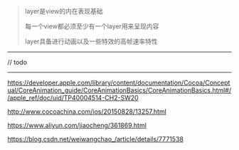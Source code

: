 > layer是view的内在表现基础
>
> 每一个view都必须至少有一个layer用来呈现内容
>
> layer具备进行动画以及一些特效的高帧速率特性

---

// todo 



---

https://developer.apple.com/library/content/documentation/Cocoa/Conceptual/CoreAnimation_guide/CoreAnimationBasics/CoreAnimationBasics.html#//apple_ref/doc/uid/TP40004514-CH2-SW20

http://www.cocoachina.com/ios/20150828/13257.html

https://www.aliyun.com/jiaocheng/361869.html

https://blog.csdn.net/weiwangchao_/article/details/7771538